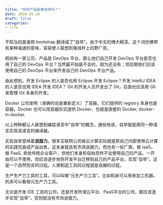 ```yaml
---
title: "你的产品能够自举吗？"
date: 2018-05-24
draft: false
categories:
- life
---
```


不知当初是谁把 bootstrap 翻译成了“自举”。由于中文的博大精深，这个词仿佛带有某种谐谑的意味，容易使人联想到电线杆上的野广告。

假如有一家公司，产品是 DevOps 平台，那么他们自己开发 DevOps 平台是否也用了自己的 DevOps 平台？当然最开始是不会的，因为还没有；但后期他们应该使用自己的 DevOps 平台来开发自己的 DevOps 平台产品。

由此想到，开发 Eclipse 的人是否也用 Eclipse 开发 Eclipse？开发 IntelliJ IDEA 的人是否也用 IDEA 开发 IDEA？ Git 的开发人员开发出了 Git，后面也应该用 Git 来管理 Git 本身的开发。

Docker 公司发明（准确的说是重新定义）了容器，它们提供的 registry 本身也是容器。Docker 也可以用容器形式提供 Docker，也就是嵌套的 Docker, docker-in-docker.

以上种种都让人联想到编程语言中“自举”的概念。通俗地讲，自举就是用同一种语言实现该语言的编译器。

实现自举意味着**说服力**。很多互联网公司做云计算实际就是把自己内部使用云计算的实践包装成产品出售，这本身就具有市场说服力。而也有一些厂商，做 IaaS， 做 PaaS, 卖给传统企业客户，但他们本身却自始至终不会使用自己的产品。一开始可以不使用，但应该逐步地将开发平台迁移到自己的产品平台，实现“自举”。这是一个自然而言的过程。人类制造工具的过程就是自展的过程。

生产生产力工具的工具，可以叫做“元生产力工具”。比如机床可以用来加工机器，机床可以看做元生产力工具。

无论是开发 IDE 工具的公司，还是开发所谓云平台、PaaS平台的公司，都应该逐步实现“自举”，否则就没有市场说服力。